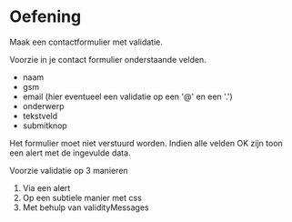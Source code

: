 # Oefening
Maak een contactformulier met validatie.

Voorzie in je contact formulier onderstaande velden.
 - naam
 - gsm
 - email (hier eventueel een validatie op een '@' en een '.')
 - onderwerp
 - tekstveld
 - submitknop

Het formulier moet niet verstuurd worden. Indien alle velden OK zijn toon een alert met de ingevulde data.


Voorzie validatie op 3 manieren
1. Via een alert
2. Op een subtiele manier met css
3. Met behulp van validityMessages
